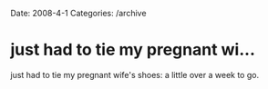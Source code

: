 Date: 2008-4-1
Categories: /archive

# just had to tie my pregnant wi...

just had to tie my pregnant wife's shoes: a little over a week to go.
